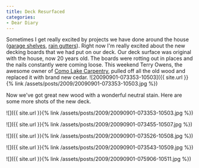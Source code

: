 ```yaml
---
title: Deck Resurfaced
categories:
- Dear Diary
---
```


Sometimes I get really excited by projects we have done around the house ([garage shelves](/thingelstad/garage-shelves-awesome), [rain gutters](/thingelstad/rain-gutters-installed)). Right now I'm really excited about the new decking boards that we had put on our deck. Our deck surface was original with the house, now 20 years old. The boards were rotting out in places and the nails constantly were coming loose. This weekend Terry Owens, the awesome owner of [Como Lake Carpentry](http://www.comolakecarpentry.com/), pulled off all the old wood and replaced it with brand new cedar.
![20090901-073353-10503]({{ site.url }}{% link /assets/posts/2009/20090901-073353-10503.jpg %})

Now we've got great new wood with a wonderful neutral stain. Here are some more shots of the new deck.



  
   ![]({{ site.url }}{% link /assets/posts/2009/20090901-073353-10503.jpg %})
  

  
   ![]({{ site.url }}{% link /assets/posts/2009/20090901-073455-10507.jpg %})
  

  
   ![]({{ site.url }}{% link /assets/posts/2009/20090901-073526-10508.jpg %})
  

  
   ![]({{ site.url }}{% link /assets/posts/2009/20090901-073543-10509.jpg %})
  

  
   ![]({{ site.url }}{% link /assets/posts/2009/20090901-075906-10511.jpg %})
  


